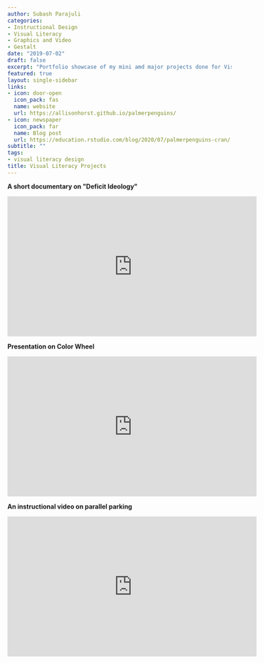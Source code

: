 ```yaml
---
author: Subash Parajuli
categories:
- Instructional Design
- Visual Literacy
- Graphics and Video
- Gestalt
date: "2019-07-02"
draft: false
excerpt: "Portfolio showcase of my mini amd major projects done for Visual Literacy Class in Spring 2022. **Cover image: Analemma Animation deisgned in Photoshop**"
featured: true
layout: single-sidebar
links:
- icon: door-open
  icon_pack: fas
  name: website
  url: https://allisonhorst.github.io/palmerpenguins/
- icon: newspaper
  icon_pack: far
  name: Blog post
  url: https://education.rstudio.com/blog/2020/07/palmerpenguins-cran/
subtitle: ""
tags:
- visual literacy design
title: Visual Literacy Projects
---
```


**A short documentary on "Deficit Ideology"**
<iframe width="560" height="315" src="https://www.youtube.com/embed/zAG2tg_j7x8" title="YouTube video player" frameborder="0" allow="accelerometer; autoplay; clipboard-write; encrypted-media; gyroscope; picture-in-picture; web-share" allowfullscreen></iframe>

**Presentation on Color Wheel**

<iframe width="560" height="315" src="https://www.youtube.com/embed/HbXI7AlFJJE" title="YouTube video player" frameborder="0" allow="accelerometer; autoplay; clipboard-write; encrypted-media; gyroscope; picture-in-picture; web-share" allowfullscreen></iframe>

**An instructional video on parallel parking** 
<iframe width="560" height="315" src="https://www.youtube.com/embed/RweXrEUKKWU" title="YouTube video player" frameborder="0" allow="accelerometer; autoplay; clipboard-write; encrypted-media; gyroscope; picture-in-picture; web-share" allowfullscreen></iframe>




